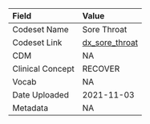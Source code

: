 |Field            |Value          |
|:----------------|:--------------|
|Codeset Name     |Sore Throat    |
|Codeset Link     |[dx_sore_throat](https://github.com/PEDSnet/Variable-Dictionary/blob/main/condition/dx_sore_throat.csv)|
|CDM              |NA             |
|Clinical Concept |RECOVER        |
|Vocab            |NA             |
|Date Uploaded    |2021-11-03     |
|Metadata         |NA             |

